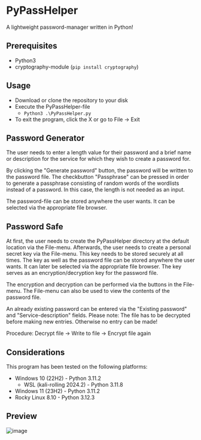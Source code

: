 # PyPassHelper
A lightweight password-manager written in Python!

## Prerequisites
* Python3
* cryptography-module (<code>pip install cryptography</code>)

## Usage
* Download or clone the repository to your disk
* Execute the PyPassHelper-file
  * <code>Python3 .\PyPassHelper.py</code>
* To exit the program, click the X or go to File -> Exit

## Password Generator
The user needs to enter a length value for their password and a brief name or description for the service for which they wish to create a password for.

By clicking the "Generate password" button, the password will be written to the password file. The checkbutton "Passphrase" can be pressed in order to generate a passphrase consisting of random words of the wordlists instead of a password. In this case, the length is not needed as an input.

The password-file can be stored anywhere the user wants. It can be selected via the appropriate file browser.

## Password Safe
At first, the user needs to create the PyPassHelper directory at the default location via the File-menu.
Afterwards, the user needs to create a personal secret key via the File-menu. This key needs to be stored securely at all times. The key as well as the password file can be stored anywhere the user wants. It can later be selected via the appropriate file browser. The key serves as an encryption/decryption key for the password file.

The encryption and decryption can be performed via the buttons in the File-menu. The File-menu can also be used to view the contents of the password file.

An already existing password can be entered via the "Existing password" and "Service-description" fields. Please note: The file has to be decrypted before making new entries. Otherwise no entry can be made!

Procedure: Decrypt file -> Write to file -> Encrypt file again

## Considerations
This program has been tested on the following platforms:
- Windows 10 (22H2) - Python 3.11.2
  - WSL (kali-rolling 2024.2) - Python 3.11.8
- Windows 11 (23H2) - Python 3.11.2
- Rocky Linux 8.10 - Python 3.12.3

## Preview
![image](https://github.com/user-attachments/assets/ab5bd79f-61d7-4e18-aa3c-24d0db402035)
